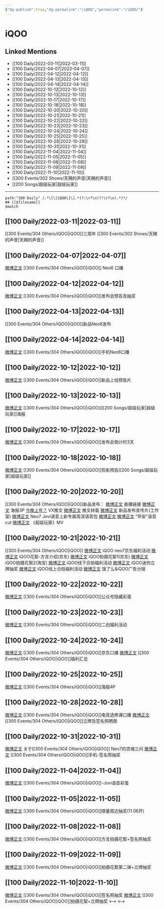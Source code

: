 ```yaml
---
{"dg-publish":true,"dg-permalink":"/iQOO","permalink":"/iQOO/"}
---
```


# iQOO

## Linked Mentions
- [[100 Daily/2022-03-11\|2022-03-11]]
- [[100 Daily/2022-04-07\|2022-04-07]]
- [[100 Daily/2022-04-12\|2022-04-12]]
- [[100 Daily/2022-04-13\|2022-04-13]]
- [[100 Daily/2022-04-14\|2022-04-14]]
- [[100 Daily/2022-10-12\|2022-10-12]]
- [[100 Daily/2022-10-13\|2022-10-13]]
- [[100 Daily/2022-10-17\|2022-10-17]]
- [[100 Daily/2022-10-18\|2022-10-18]]
- [[100 Daily/2022-10-20\|2022-10-20]]
- [[100 Daily/2022-10-21\|2022-10-21]]
- [[100 Daily/2022-10-22\|2022-10-22]]
- [[100 Daily/2022-10-23\|2022-10-23]]
- [[100 Daily/2022-10-24\|2022-10-24]]
- [[100 Daily/2022-10-25\|2022-10-25]]
- [[100 Daily/2022-10-28\|2022-10-28]]
- [[100 Daily/2022-10-31\|2022-10-31]]
- [[100 Daily/2022-11-04\|2022-11-04]]
- [[100 Daily/2022-11-05\|2022-11-05]]
- [[100 Daily/2022-11-08\|2022-11-08]]
- [[100 Daily/2022-11-09\|2022-11-09]]
- [[100 Daily/2022-11-10\|2022-11-10]]
- [[300 Events/302 Shows/天赐的声音\|天赐的声音]]
- [[200 Songs/超级玩家\|超级玩家]]


---

```expander
path:"100 Daily" /.*\[\[iQOO\]\].*(?:\r?\n(?!\r?\n).*)*/
## [[$filename]]
$match
```
## [[100 Daily/2022-03-11\|2022-03-11]]
[](https://m.weibo.cn/1736988591/4745788606909223) [[300 Events/304 Others/iQOO\|iQOO]]三周年
[](https://m.weibo.cn/1736988591/4745983466932821) [[300 Events/302 Shows/天赐的声音\|天赐的声音]]
## [[100 Daily/2022-04-07\|2022-04-07]]
[微博正文](https://m.weibo.cn/6960161079/4755660094573951) [[300 Events/304 Others/iQOO\|iQOO]] Neo6 口播
## [[100 Daily/2022-04-12\|2022-04-12]]
[微博正文](https://m.weibo.cn/6960161079/4757369915445465) [[300 Events/304 Others/iQOO\|iQOO]]发布会预告及抽奖
## [[100 Daily/2022-04-13\|2022-04-13]]
[](https://m.weibo.cn/1736988591/4757875429478010) [[300 Events/304 Others/iQOO\|iQOO]]新品Neo6发布
## [[100 Daily/2022-04-14\|2022-04-14]]
[微博正文](https://m.weibo.cn/6960161079/4758192125642319) [[300 Events/304 Others/iQOO\|iQOO]]手机Neo6口播
## [[100 Daily/2022-10-12\|2022-10-12]]
[微博正文](http://weibo.com/6960161079/M9WcVl3dJ) [[300 Events/304 Others/iQOO\|iQOO]]新品上线预告片
## [[100 Daily/2022-10-13\|2022-10-13]]
[微博正文](http://weibo.com/6960161079/Ma5Dw6Jcl) [[300 Events/304 Others/iQOO\|iQOO]][[200 Songs/超级玩家\|超级玩家]]海报
## [[100 Daily/2022-10-17\|2022-10-17]]
[微博正文](https://weibo.com/detail/4825516337269730) [[300 Events/304 Others/iQOO\|iQOO]]发布会倒计时3天
## [[100 Daily/2022-10-18\|2022-10-18]]
[微博正文](https://weibo.com/detail/4825937387196196) [[300 Events/304 Others/iQOO\|iQOO]]剪影预告[[200 Songs/超级玩家\|超级玩家]]
## [[100 Daily/2022-10-20\|2022-10-20]]
[[300 Events/304 Others/iQOO\|iQOO]]新品发布：
[微博正文](http://weibo.com/6960161079/Mb5GQfysn) 直播链接
[微博正文](https://weibo.com/6960161079/Mbbc7wiuk) 海报3P
[今晚上号？](https://weibo.cn/sinaurl?u=https%3A%2F%2Fmp.weixin.qq.com%2Fs%2FuaKzYTguel-UiDG3UIo9Bw) VX推文
[微博正文](http://weibo.com/6466290670/MbbW8b2Vj) 推文转载
[微博正文](http://weibo.com/7478855230/MbcwbD7dX) 新品发布宣传片(工作室)
[微博正文](https://weibo.com/6960161079/Mbdr8cKaV) Neo7 Jovi语音上新专属周深语音包
[微博正文](http://weibo.com/1786590437/Mbds8bwUg) [微博正文](https://m.weibo.cn/6466290670/4826791284050180) “早安”语音cut
[微博正文](https://weibo.com/6960161079/MbdEEvh1N) 《超级玩家》MV
## [[100 Daily/2022-10-21\|2022-10-21]]
[[300 Events/304 Others/iQOO\|iQOO]]
[微博正文](https://weibo.com/6466290670/Mbfmtyf8O) iQOO neo7京东福利活动
[微博正文](https://weibo.com/6466290670/Mbfosft0C) iQOO花絮-方言介绍(京东)
[微博正文](https://weibo.com/6466290670/MbkiYEWf3) iQOO拍摄花絮1(京东)
[微博正文](https://weibo.com/6466290670/Mbl5UrPxA) iQOO拍摄花絮2(淘宝)
[微博正文](https://weibo.com/6960161079/MbkCmnIRJ) iQOO线下合拍福利活动
[微博正文](http://weibo.com/6378846558/MbkG8puum) iQOO迷你立牌抽奖
[微博正文](http://weibo.com/6378846558/MbmUC1nTm) iQOO线上合拍福利活动
[微博正文](https://weibo.com/1876242391/MbeQN6mSe) 饿了么&iQOO广告分镜
## [[100 Daily/2022-10-22\|2022-10-22]]
[微博正文](https://weibo.com/detail/4827371959746609) [[300 Events/304 Others/iQOO\|iQOO]]公众号隐藏彩蛋

## [[100 Daily/2022-10-23\|2022-10-23]]
[微博正文](http://weibo.com/6378846558/MbDGkb7Bu) [[300 Events/304 Others/iQOO\|iQOO]]二创福利活动
## [[100 Daily/2022-10-24\|2022-10-24]]
[微博正文](https://m.weibo.cn/6960161079/4828168684572727) [[300 Events/304 Others/iQOO\|iQOO]]京东口播
[微博正文](https://m.weibo.cn/6378846558/4828151865411111) [[300 Events/304 Others/iQOO\|iQOO]]福利汇总
## [[100 Daily/2022-10-25\|2022-10-25]]
[微博正文](https://m.weibo.cn/6378846558/4828376394891608) [[300 Events/304 Others/iQOO\|iQOO]]海报4P
## [[100 Daily/2022-10-28\|2022-10-28]]
[微博正文](https://weibo.com/6960161079/McmQFdQf7) [[300 Events/304 Others/iQOO\|iQOO]]电竞选修课口播
[微博正文](http://weibo.com/6378846558/McpAPfpe4) [[300 Events/304 Others/iQOO\|iQOO]]立牌及签名照晒图
## [[100 Daily/2022-10-31\|2022-10-31]]
[微博正文](http://weibo.com/7478855230/McPId9wPH) 关于[[300 Events/304 Others/iQOO\|iQOO]] Neo7的灵魂三问
[微博正文](https://weibo.com/6960161079/McSWQyBeX) [[300 Events/304 Others/iQOO\|iQOO]]手机-签名照抽奖
## [[100 Daily/2022-11-04\|2022-11-04]]
[微博正文](http://weibo.com/6378846558/MdtG5kp4B) [[300 Events/304 Others/iQOO\|iQOO]]-Jovi语音彩蛋
## [[100 Daily/2022-11-05\|2022-11-05]]
[微博正文](http://weibo.com/7769324117/MdDU8FHnC) [[300 Events/304 Others/iQOO\|iQOO]]限量周边抽奖(11.06开)
## [[100 Daily/2022-11-08\|2022-11-08]]
[微博正文](http://weibo.com/6378846558/Me3uo750i) [[300 Events/304 Others/iQOO\|iQOO]]方言拍摄花絮+签名照抽奖
## [[100 Daily/2022-11-09\|2022-11-09]]
[微博正文](http://weibo.com/6378846558/MecSYrg7j) [[300 Events/304 Others/iQOO\|iQOO]]拍摄花絮第二弹+立牌抽奖
## [[100 Daily/2022-11-10\|2022-11-10]]
[微博正文](http://weibo.com/6960161079/MelBc8TL3) [[300 Events/304 Others/iQOO\|iQOO]]签名照抽奖
[微博正文](http://weibo.com/6378846558/MemjtlBrb) [[300 Events/304 Others/iQOO\|iQOO]]拍摄花絮+立牌抽奖
<-->
<-->
